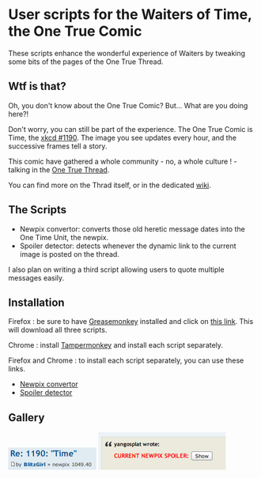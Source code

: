 User scripts for the Waiters of Time, the One True Comic
========================================================

These scripts enhance the wonderful experience of Waiters by tweaking some bits
of the pages of the One True Thread.


Wtf is that?
------------

Oh, you don't know about the One True Comic? But... What are you doing here?!

Don't worry, you can still be part of the experience. The One True Comic is
Time, the [xkcd #1190](http://xkcd.com/1190/). The image you see updates every
hour, and the successive frames tell a story.

This comic have gathered a whole community - no, a whole culture ! - talking in
the [One True Thread](http://forums.xkcd.com/viewtopic.php?f=7&t=101043).

You can find more on the Thrad itself, or in the dedicated
[wiki](http://xkcd-time.wikia.com/wiki/XKCD_Time_Wiki).


The Scripts
-----------

 * Newpix convertor: converts those old heretic message dates into the One Time
   Unit, the newpix.
 * Spoiler detector: detects whenever the dynamic link to the current image is
   posted on the thread.

I also plan on writing a third script allowing users to quote multiple messages
easily.


Installation
------------

Firefox : be sure to have
[Greasemonkey](https://addons.mozilla.org/firefox/addon/greasemonkey/) installed
and click on [this link](http://88.191.116.37/xkcd/timescripts.user.js). This
will download all three scripts.

Chrome : install [Tampermonkey](http://tampermonkey.net/) and install each
script separately.

Firefox and Chrome : to install each script separately, you can use these links.
 * [Newpix convertor](http://88.191.116.37/xkcd/newpix-convertor.user.js)
 * [Spoiler detector](http://88.191.116.37/xkcd/spoiler-detector.user.js)


Gallery
-------

![the newpix convertor](imgs/newpix-convertor.png)
![the spoiler detector](imgs/spoiler-detector.png)
